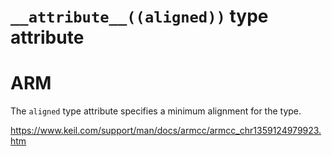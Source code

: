 # `__attribute__((aligned))` type attribute
# ARM

The `aligned` type attribute specifies a minimum alignment for the type.

https://www.keil.com/support/man/docs/armcc/armcc_chr1359124979923.htm